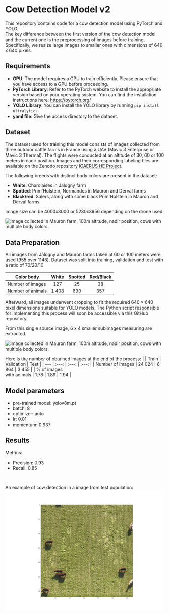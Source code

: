 # Cow Detection Model v2

This repository contains code for a cow detection model using PyTorch and YOLO. <br>
The key difference between the first version of the cow detection model and the current one is the preprocessing of images before training. Specifically, we resize large images to smaller ones with dimensions of 640 x 640 pixels.

## Requirements

- **GPU**: The model requires a GPU to train efficiently. Please ensure that you have access to a GPU before proceeding. <br>
- **PyTorch Library**: Refer to the PyTorch website to install the appropriate version based on your operating system. You can find the installation instructions here: <https://pytorch.org/> <br>
- **YOLO Library**: You can install the YOLO library by running `pip install ultralytics`.
- **yaml file**: Give the access directory to the dataset.

## Dataset

The dataset used for training this model consists of images collected from three outdoor cattle farms in France using a UAV (Mavic 3 Enterprise or Mavic 3 Thermal). The flights were conducted at an altitude of 30, 60 or 100 meters in nadir position. Images and their corresponding labeling files are available on the Zenodo repository [ICAERUS HE Project](https://zenodo.org/records/10245396).

The following breeds with distinct body colors are present in the dataset:
- **White**: Charolaises in Jalogny farm
- **Spotted**: Prim'Holstein, Normandes in Mauron and Derval farms
- **Black/red**: Salers, along with some black Prim'Holstein in Mauron and Derval farms

Image size can be 4000x3000 or 5280x3956 depending on the drone used.

![Image collected in Mauron farm, 100m altitude, nadir position, cows with multiple body colors.](../../Docs/Images/mauron_example1.JPG)

## Data Preparation

All images from Jalogny and Mauron farms taken at 60 or 100 meters were used (955 over 1148). Dataset was split into training, validation and test with a ratio of 70/20/10.


| Color body | White | Spotted | Red/Black |
| --- | :---: | :---: | :---: | 
| Number of images | 127  | 25 | 38 |
| Number of animals | 1 408 | 690 | 357 | 

Afterward, all images underwent cropping to fit the required 640 × 640 pixel dimensions suitable for YOLO models. The Python script responsible for implementing this process will soon be accessible via this GitHub repository.

From this single source image, 6 x 4 smaller subimages measuring are extracted.

![Image collected in Mauron farm, 100m altitude, nadir position, cows with multiple body colors.](../../Docs/Images/mauron_example_grid.png)

Here is the number of obtained images at the end of the process:
|  | Train | Validation | Test |
| --- | :---: | :---: | :---: | 
| Number of images | 24 024 | 6 864 | 3 455 |
| % of images <br> with animals | 1.78 | 1.89 | 1.94 |


## Model parameters

- pre-trained model: yolov8m.pt
- batch: 8
- optimizer: auto
- lr: 0.01
- momentum: 0.937

## Results

Metrics: 
- Precision: 0.93
- Recall: 0.85
<br>


An example of cow detection in a image from test population:
![Detection of cows in one part of the same image.](../../Docs/Images/mauron_crop_example.png)


<!--[PRcurve?]
[ROCcurve]
[IOU] -->